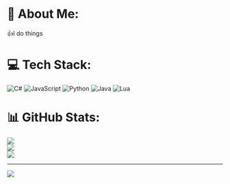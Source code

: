 # 💫 About Me:
👍I do things


# 💻 Tech Stack:
![C#](https://img.shields.io/badge/c%23-%23239120.svg?style=for-the-badge&logo=csharp&logoColor=white) ![JavaScript](https://img.shields.io/badge/javascript-%23323330.svg?style=for-the-badge&logo=javascript&logoColor=%23F7DF1E) ![Python](https://img.shields.io/badge/python-3670A0?style=for-the-badge&logo=python&logoColor=ffdd54) ![Java](https://img.shields.io/badge/java-%23ED8B00.svg?style=for-the-badge&logo=openjdk&logoColor=white) ![Lua](https://img.shields.io/badge/lua-%232C2D72.svg?style=for-the-badge&logo=lua&logoColor=white)
# 📊 GitHub Stats:
![](https://github-readme-stats.vercel.app/api?username=pinapple246&theme=shadow_green&hide_border=false&include_all_commits=false&count_private=false)<br/>
![](https://nirzak-streak-stats.vercel.app/?user=pinapple246&theme=shadow_green&hide_border=false)<br/>
![](https://github-readme-stats.vercel.app/api/top-langs/?username=pinapple246&theme=shadow_green&hide_border=false&include_all_commits=false&count_private=false&layout=compact)

---
[![](https://visitcount.itsvg.in/api?id=pinapple246&icon=0&color=0)](https://visitcount.itsvg.in)

<!-- Proudly created with GPRM ( https://gprm.itsvg.in ) -->